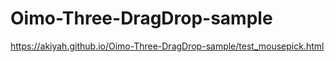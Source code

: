 # Oimo-Three-DragDrop-sample

https://akiyah.github.io/Oimo-Three-DragDrop-sample/test_mousepick.html
